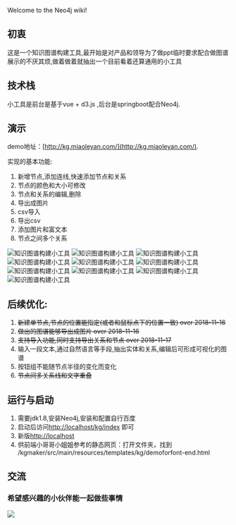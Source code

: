 Welcome to the Neo4j wiki!
## 初衷
这是一个知识图谱构建工具,最开始是对产品和领导为了做ppt临时要求配合做图谱展示的不厌其烦,做着做着就抽出一个目前看着还算通用的小工具
## 技术栈
小工具是前台是基于vue + d3.js ,后台是springboot配合Neo4j.
## 演示
demo地址：[http://kg.miaoleyan.com/](http://kg.miaoleyan.com/).

实现的基本功能:
1. 新增节点,添加连线,快速添加节点和关系
2. 节点的颜色和大小可修改
3. 节点和关系的编辑,删除
4. 导出成图片
5. csv导入
6. 导出csv
7. 添加图片和富文本
8. 节点之间多个关系


![知识图谱构建小工具](http://file.miaoleyan.com/kg1.gif)
![知识图谱构建小工具](http://file.miaoleyan.com/kg2.gif)
![知识图谱构建小工具](http://file.miaoleyan.com/kg3.gif)
![知识图谱构建小工具](http://file.miaoleyan.com/kg4.gif)
![知识图谱构建小工具](http://file.miaoleyan.com/m99.gif)
![知识图谱构建小工具](http://file.miaoleyan.com/kg52.gif)
![知识图谱构建小工具](http://file.miaoleyan.com/kg51.gif)
![知识图谱构建小工具](http://file.miaoleyan.com/kg33.png)
![知识图谱构建小工具](http://file.miaoleyan.com/nndt/pgMA43Y9y4TOXz1hKQ2YVcVuzb75awGs)
![知识图谱构建小工具](http://file.miaoleyan.com/nndt/knrN8VAaptk4VZ4Uc3vPALqiMqPwhwEu)
## 后续优化:
1. ~~新建单节点,节点的位置能指定(或者和鼠标点下的位置一致) over 2018-11-16~~
2. ~~做出的图谱能够导出成图片 over 2018-11-16~~
3. ~~支持导入功能,同时支持导出关系和节点 over 2018-11-17~~
4. 输入一段文本,通过自然语言等手段,抽出实体和关系,编辑后可形成可视化的图谱
5. 按钮组不能随节点半径的变化而变化
6. ~~节点间多关系线和文字重叠~~
## 运行与启动
1. 需要jdk1.8,安装Neo4j,安装和配置自行百度
2. 启动后访问[http://localhost/kg/index](http://localhost/kg/index) 即可
3. 新版[http://localhost](http://localhost)
4. 供前端小哥哥小姐姐参考的静态网页：打开文件夹，找到 /kgmaker/src/main/resources/templates/kg/demoforfont-end.html
## 交流
### 希望感兴趣的小伙伴能一起做些事情
![](http://file.miaoleyan.com/nndt/8UQmv0M1CWLxFx45YSuUElouufhePenr)
